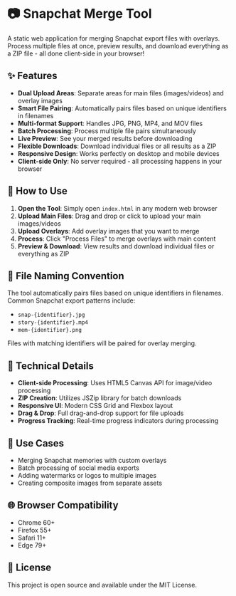 # 📷 Snapchat Merge Tool

A static web application for merging Snapchat export files with overlays. Process multiple files at once, preview results, and download everything as a ZIP file - all done client-side in your browser!

## ✨ Features

- **Dual Upload Areas**: Separate areas for main files (images/videos) and overlay images
- **Smart File Pairing**: Automatically pairs files based on unique identifiers in filenames
- **Multi-format Support**: Handles JPG, PNG, MP4, and MOV files
- **Batch Processing**: Process multiple file pairs simultaneously
- **Live Preview**: See your merged results before downloading
- **Flexible Downloads**: Download individual files or all results as a ZIP
- **Responsive Design**: Works perfectly on desktop and mobile devices
- **Client-side Only**: No server required - all processing happens in your browser

## 🚀 How to Use

1. **Open the Tool**: Simply open `index.html` in any modern web browser
2. **Upload Main Files**: Drag and drop or click to upload your main images/videos
3. **Upload Overlays**: Add overlay images that you want to merge
4. **Process**: Click "Process Files" to merge overlays with main content
5. **Preview & Download**: View results and download individual files or everything as ZIP

## 📁 File Naming Convention

The tool automatically pairs files based on unique identifiers in filenames. Common Snapchat export patterns include:
- `snap-{identifier}.jpg`
- `story-{identifier}.mp4`
- `mem-{identifier}.png`

Files with matching identifiers will be paired for overlay merging.

## 🔧 Technical Details

- **Client-side Processing**: Uses HTML5 Canvas API for image/video processing
- **ZIP Creation**: Utilizes JSZip library for batch downloads
- **Responsive UI**: Modern CSS Grid and Flexbox layout
- **Drag & Drop**: Full drag-and-drop support for file uploads
- **Progress Tracking**: Real-time progress indicators during processing

## 🎯 Use Cases

- Merging Snapchat memories with custom overlays
- Batch processing of social media exports
- Adding watermarks or logos to multiple images
- Creating composite images from separate assets

## 🌐 Browser Compatibility

- Chrome 60+
- Firefox 55+
- Safari 11+
- Edge 79+

## 📄 License

This project is open source and available under the MIT License.
